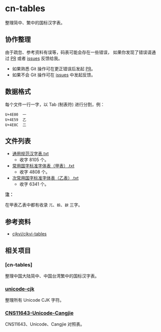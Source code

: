 # cn-tables

整理简中、繁中的国标汉字表。

## 协作整理

由于疏忽、参考资料有误等，码表可能会存在一些错误，
如果你发现了错误请通过 [PR] 或者 [issues] 反馈给我。

+ 如果熟悉 Git 操作可在更正错误后发起 [PR]。
+ 如果不会 Git 操作可在 [issues] 中发起反馈。

[PR]: https://github.com/kitty-panics/cn-tables/pulls
[issues]: https://github.com/kitty-panics/cn-tables/issues

## 数据格式

每个文件一行一字，以 Tab (制表符) 进行分割，例：

```Text
U+4E00	一
U+4E59	乙
U+4E8C	二
```

## 文件列表

+ [通用规范汉字表.txt]
    + 收字 8105 个。
+ [常用国字标准字体表（甲表）.txt]
    + 收字 4808 个。
+ [次常用国字标准字体表（乙表）.txt]
    + 收字 6341 个。

[通用规范汉字表.txt]: 通用规范汉字表.txt
[常用国字标准字体表（甲表）.txt]: 常用国字标准字体表（甲表）.txt
[次常用国字标准字体表（乙表）.txt]: 次常用国字标准字体表（乙表）.txt

**注：**

在甲表乙表中都有收录 `兀`、`嗀`、`斔` 三字。

## 参考资料

+ [cjkvi/cjkvi-tables]

[cjkvi/cjkvi-tables]: https://github.com/cjkvi/cjkvi-tables

## 相关项目

### [cn-tables]

整理中国大陆简中、中国台湾繁中的国标汉字表。

[cj-tables]: https://github.com/kitty-panics/cn-tables

### [unicode-cjk]

整理所有 Unicode CJK 字符。

[unicode-cjk]: https://github.com/kitty-panics/unicode-cjk

### [CNS11643-Unicode-Cangjie]

CNS11643、Unicode、Cangjie 对照表。

[CNS11643-Unicode-Cangjie]: https://github.com/kitty-panics/CNS11643-Unicode-Cangjie
